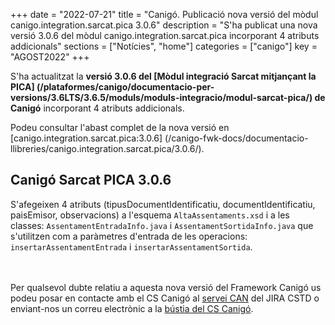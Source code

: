 +++
date = "2022-07-21"
title = "Canigó. Publicació nova versió del mòdul canigo.integration.sarcat.pica 3.0.6"
description = "S'ha publicat una nova versió 3.0.6 del mòdul canigo.integration.sarcat.pica incorporant 4 atributs addicionals"
sections = ["Notícies", "home"]
categories = ["canigo"]
key = "AGOST2022"
+++

S'ha actualitzat la **versió 3.0.6 del [Mòdul integració Sarcat mitjançant la PICA]
(/plataformes/canigo/documentacio-per-versions/3.6LTS/3.6.5/moduls/moduls-integracio/modul-sarcat-pica/)
de Canigó** incorporant 4 atributs addicionals.

Podeu consultar l'abast complet de la nova versió en [canigo.integration.sarcat.pica:3.0.6]
(/canigo-fwk-docs/documentacio-llibreries/canigo.integration.sarcat.pica/3.0.6/).

## Canigó Sarcat PICA 3.0.6

S'afegeixen 4 atributs (tipusDocumentIdentificatiu, documentIdentificatiu, paisEmisor, observacions) a l'esquema
`AltaAssentaments.xsd` i a les classes: `AssentamentEntradaInfo.java` i `AssentamentSortidaInfo.java`
que s'utilitzen com a paràmetres d'entrada de les operacions: `insertarAssentamentEntrada` i `insertarAssentamentSortida`.

<br/><br/>
Per qualsevol dubte relatiu a aquesta nova versió del Framework Canigó us podeu posar en contacte amb el CS Canigó
al [servei CAN](https://cstd.ctti.gencat.cat/jiracstd/projects/CAN) del JIRA CSTD o enviant-nos un correu electrònic
a la [bústia del CS Canigó](mailto:oficina-tecnica.canigo.ctti@gencat.cat).